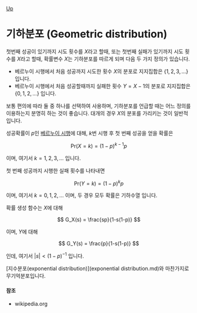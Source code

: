[Up](index.md)

# 기하분포 (Geometric distribution)

첫번째 성공이 있기까지 시도 횟수를 $X$라고 할때, 또는 첫번째 실패가 있기까지 시도 횟수를 $X$라고 할때, 확률변수 $X$는 기하분포를 따르게 되며 다음 두 가지 정의가 있습니다.

- 베르누이 시행에서 처음 성공까지 시도한 횟수 $X$의 분포로 지지집합은 $\{ 1, 2, 3, \dots \}$ 입니다.
- 베르누이 시행에서 처음 성공할때까지 실패한 횟수 $Y=X-1$의 분포로 지지집합은 $\{ 0, 1, 2, \dots \}$ 입니다.

보통 편의에 따라 둘 중 하나를 선택하여 사용하며, 기하분포를 언급할 때는 어느 정의를 이용하는지 분명히 하는 것이 좋습니다. 대개의 경우 $X$의 분포를 가리키는 것이 일반적입니다.

성공확률이 $p$인 [베르누이 시행](bernoulli_trial.md)에 대해, $k$번 시행 후 첫 번째 성공을 얻을 확률은

$$
\mathrm{Pr}(X = k) = (1-p)^{k-1} p
$$

이며, 여기서 $k = 1, 2, 3, \dots$ 입니다.

첫 번째 성공까지 시행한 실패 횟수를 나타내면

$$
\mathrm{Pr}(Y = k) = (1-p)^{k} p
$$

이며, 여기서 $k = 0, 1, 2, \dots$ 이며, 두 경우 모두 확률은 기하수열 입니다.

확률 생성 함수는 $X$에 대해

$$
G_X(s) = \frac{sp}{1-s(1-p)}
$$

이며, $Y$에 대해

$$
G_Y(s) = \frac{p}{1-s(1-p)}
$$

인데, 여기서 $|s| < (1-p)^{-1}$ 입니다.

[지수분포(exponential distribution)](exponential distribution.md)와 마찬가지로 무기억분포입니다.

#### 참조

- wikipedia.org





